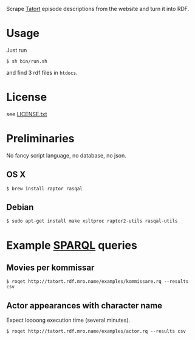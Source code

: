 
Scrape [Tatort](http://www.tatort.de/) episode descriptions from the website
and turn it into RDF.

# Usage

Just run

    $ sh bin/run.sh

and find 3 rdf files in `htdocs`.

# License

see [LICENSE.txt](LICENSE.txt)

# Preliminaries

No fancy script language, no database, no json.

## OS X

    $ brew install raptor rasqal

## Debian

    $ sudo apt-get install make xsltproc raptor2-utils rasqal-utils

# Example [SPARQL](http://www.w3.org/TR/sparql11-query/#basicpatterns) queries

## Movies per kommissar

    $ roqet http://tatort.rdf.mro.name/examples/kommissare.rq --results csv

## Actor appearances with character name

Expect loooong execution time (several minutes).

    $ roqet http://tatort.rdf.mro.name/examples/actor.rq --results csv
